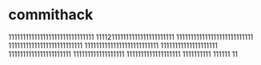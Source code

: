 # commithack
111111111111111111111111111111
111121111111111111111111111
111111111111111111111111111
11111111111111111111111111
11111111111111111111111111
11111111111111111111
1111111111111111111111
111111111111111111
1111111111111111111
1111111111
111111
11
